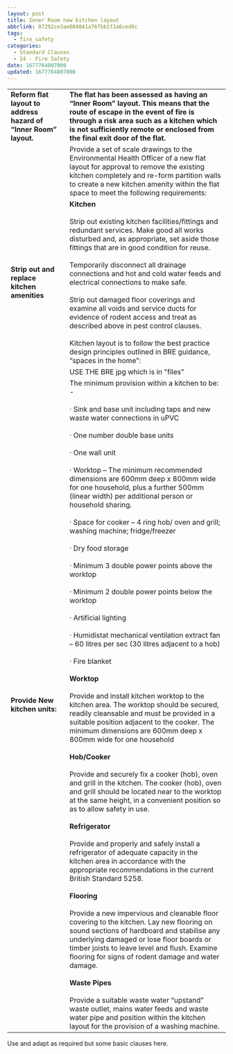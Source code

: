 ```yaml
---
layout: post
title: Inner Room new kitchen layout
abbrlink: 07292ce3ae604841a76fbb1f1a6ced6c
tags:
  - fire_safety
categories:
  - Standard Clauses
  - 24 - Fire Safety
date: 1677764807000
updated: 1677764807000
---
```


|                                                                  |                                                                                                                                                                                                                                                                                                                                                                                                                                                                                                                                                                                                                                                                                                                                                                                                                                                                                                                                                                                                                                                                                                                                                                                                                                                                                                                                                                                                                                                                                                                                                                                                                                                                                                                                                                                                                                                                                                                                                                                                                                                                                  |
| ---------------------------------------------------------------- | -------------------------------------------------------------------------------------------------------------------------------------------------------------------------------------------------------------------------------------------------------------------------------------------------------------------------------------------------------------------------------------------------------------------------------------------------------------------------------------------------------------------------------------------------------------------------------------------------------------------------------------------------------------------------------------------------------------------------------------------------------------------------------------------------------------------------------------------------------------------------------------------------------------------------------------------------------------------------------------------------------------------------------------------------------------------------------------------------------------------------------------------------------------------------------------------------------------------------------------------------------------------------------------------------------------------------------------------------------------------------------------------------------------------------------------------------------------------------------------------------------------------------------------------------------------------------------------------------------------------------------------------------------------------------------------------------------------------------------------------------------------------------------------------------------------------------------------------------------------------------------------------------------------------------------------------------------------------------------------------------------------------------------------------------------------------------------- |
| **Reform flat layout to address hazard of “Inner Room” layout.** | **The flat has been assessed as having an “Inner Room” layout. This means that the route of escape in the event of fire is through a risk area such as a kitchen which is not sufficiently remote or enclosed from the final exit door of the flat.**                                                                                                                                                                                                                                                                                                                                                                                                                                                                                                                                                                                                                                                                                                                                                                                                                                                                                                                                                                                                                                                                                                                                                                                                                                                                                                                                                                                                                                                                                                                                                                                                                                                                                                                                                                                                                            |
|                                                                  | Provide a set of scale drawings to the Environmental Health Officer of a new flat layout for approval to remove the existing kitchen completely and re-form partition walls to create a new kitchen amenity within the flat space to meet the following requirements:                                                                                                                                                                                                                                                                                                                                                                                                                                                                                                                                                                                                                                                                                                                                                                                                                                                                                                                                                                                                                                                                                                                                                                                                                                                                                                                                                                                                                                                                                                                                                                                                                                                                                                                                                                                                            |
| **Strip out and replace kitchen amenities**                      | **Kitchen**<br><br>Strip out existing kitchen facilities/fittings and redundant services. Make good all works disturbed and, as appropriate, set aside those fittings that are in good condition for reuse.<br><br>Temporarily disconnect all drainage connections and hot and cold water feeds and electrical connections to make safe.<br><br>Strip out damaged floor coverings and examine all voids and service ducts for evidence of rodent access and treat as described above in pest control clauses.<br><br>Kitchen layout is to follow the best practice design principles outlined in BRE guidance, “spaces in the home”:                                                                                                                                                                                                                                                                                                                                                                                                                                                                                                                                                                                                                                                                                                                                                                                                                                                                                                                                                                                                                                                                                                                                                                                                                                                                                                                                                                                                                                             |
|                                                                  | USE THE BRE jpg which is in "files"                                                                                                                                                                                                                                                                                                                                                                                                                                                                                                                                                                                                                                                                                                                                                                                                                                                                                                                                                                                                                                                                                                                                                                                                                                                                                                                                                                                                                                                                                                                                                                                                                                                                                                                                                                                                                                                                                                                                                                                                                                              |
| **Provide New kitchen units:**                                   | The minimum provision within a kitchen to be: -<br><br>· Sink and base unit including taps and new waste water connections in uPVC<br><br>· One number double base units<br><br>· One wall unit<br><br>· Worktop – The minimum recommended dimensions are 600mm deep x 800mm wide for one household, plus a further 500mm (linear width) per additional person or household sharing.<br><br>· Space for cooker – 4 ring hob/ oven and grill; washing machine; fridge/freezer<br><br>· Dry food storage<br><br>· Minimum 3 double power points above the worktop<br><br>· Minimum 2 double power points below the worktop<br><br>· Artificial lighting<br><br>· Humidistat mechanical ventilation extract fan – 60 litres per sec (30 litres adjacent to a hob)<br><br>· Fire blanket<br><br>**Worktop**<br><br>Provide and install kitchen worktop to the kitchen area. The worktop should be secured, readily cleansable and must be provided in a suitable position adjacent to the cooker. The minimum dimensions are 600mm deep x 800mm wide for one household<br><br>**Hob/Cooker**<br><br>Provide and securely fix a cooker (hob), oven and grill in the kitchen. The cooker (hob), oven and grill should be located near to the worktop at the same height, in a convenient position so as to allow safety in use.<br><br>**Refrigerator**<br><br>Provide and properly and safely install a refrigerator of adequate capacity in the kitchen area in accordance with the appropriate recommendations in the current British Standard 5258.<br><br>**Flooring**<br><br>Provide a new impervious and cleanable floor covering to the kitchen. Lay new flooring on sound sections of hardboard and stabilise any underlying damaged or lose floor boards or timber joists to leave level and flush. Examine flooring for signs of rodent damage and water damage.<br><br>**Waste Pipes**<br><br>Provide a suitable waste water “upstand” waste outlet, mains water feeds and waste water pipe and position within the kitchen layout for the provision of a washing machine. |

Use and adapt as required but some basic clauses here.
